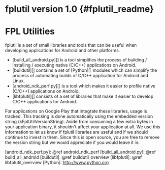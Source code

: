 fplutil version 1.0    {#fplutil_readme}
===================

# FPL Utilities

fplutil is a set of small libraries and tools that can be useful when
developing applications for Android and other platforms.

   * [build_all_android.py][] is a tool simplifies the process of building /
     installing / executing native (C/C++) applications on Android.
   * [buildutil][] contains a set of [Python][] modules which can simplify the
     process of automating builds of C/C++ application for Android and Linux.
   * [android_ndk_perf.py][] is a tool which makes it easier to profile
     native (C/C++) applications on Android.
   * [libfplutil][] consists of a set of libraries that make it easier to
     develop C/C++ applications for Android.


For applications on Google Play that integrate these libraries, usage is
tracked.  This tracking is done automatically using the embedded version string
(kFplUtilVersionString). Aside from consuming a few extra bytes in your
application binary, it shouldn't affect your application at all. We use this
information to let us know if fplutil libraries are useful and if we should
continue to invest in them. Since this is open source, you are free to remove
the version string but we would appreciate if you would leave it in.

  [android_ndk_perf.py]: @ref android_ndk_perf
  [build_all_android.py]: @ref build_all_android
  [buildutil]: @ref buildutil_overview
  [libfplutil]: @ref libfplutil_overview
  [Python]: http://www.python.org
